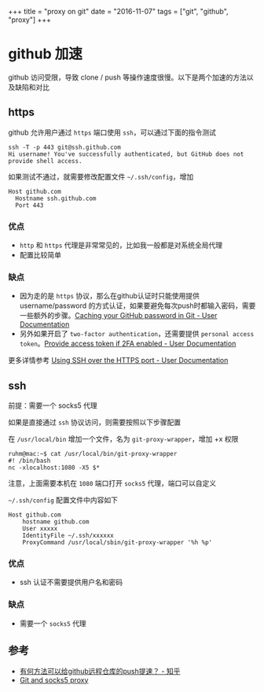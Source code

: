 +++
title = "proxy on git"
date = "2016-11-07"
tags = ["git", "github", "proxy"]
+++

# github 加速

github 访问受限，导致 clone / push 等操作速度很慢。以下是两个加速的方法以及缺陷和对比

## https

github 允许用户通过 `https` 端口使用 `ssh`，可以通过下面的指令测试

```
ssh -T -p 443 git@ssh.github.com
Hi username! You've successfully authenticated, but GitHub does not
provide shell access.
```

如果测试不通过，就需要修改配置文件 `~/.ssh/config`，增加

```
Host github.com
  Hostname ssh.github.com
  Port 443
```

### 优点

* `http` 和 `https` 代理是非常常见的，比如我一般都是对系统全局代理
* 配置比较简单

### 缺点

* 因为走的是 `https` 协议，那么在github认证时只能使用提供 username/password 的方式认证，如果要避免每次push时都输入密码，需要一些额外的步骤。[Caching your GitHub password in Git - User Documentation](https://help.github.com/articles/caching-your-github-password-in-git/)
* 另外如果开启了 `two-factor authentication`，还需要提供 `personal access token`。[Provide access token if 2FA enabled - User Documentation](https://help.github.com/articles/https-cloning-errors/#provide-access-token-if-2fa-enabled)


更多详情参考 [Using SSH over the HTTPS port - User Documentation](https://help.github.com/articles/using-ssh-over-the-https-port/)

## ssh 

前提：需要一个 socks5 代理

如果是直接通过 `ssh` 协议访问，则需要按照以下步骤配置

在 `/usr/local/bin` 增加一个文件，名为 `git-proxy-wrapper`，增加 +x 权限

```
ruhm@mac:~$ cat /usr/local/bin/git-proxy-wrapper
#! /bin/bash
nc -xlocalhost:1080 -X5 $*
```

注意，上面需要本机在 `1080` 端口打开 `socks5` 代理，端口可以自定义

`~/.ssh/config` 配置文件中内容如下

```
Host github.com
    hostname github.com
    User xxxxx
    IdentityFile ~/.ssh/xxxxxx
    ProxyCommand /usr/local/sbin/git-proxy-wrapper '%h %p'
```

### 优点

* ssh 认证不需要提供用户名和密码

### 缺点

* 需要一个 `socks5` 代理


## 参考

* [有何方法可以给github远程仓库的push提速？ - 知乎](https://www.zhihu.com/question/23315073)
* [Git and socks5 proxy](https://gist.github.com/goncha/4591538)


